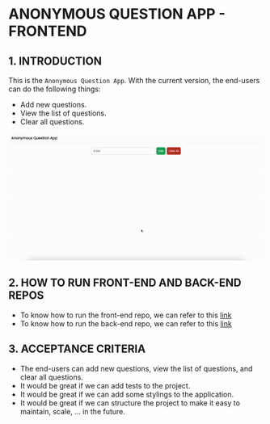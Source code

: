 # ANONYMOUS QUESTION APP - FRONTEND

## 1. INTRODUCTION

This is the `Anonymous Question App`. With the current version, the end-users can do the following things:

- Add new questions.
- View the list of questions.
- Clear all questions.

![](assets/demo.gif)

## 2. HOW TO RUN FRONT-END AND BACK-END REPOS

- To know how to run the front-end repo, we can refer to this [link](https://github.com/hlestreamft/anonymous-question-app/client)
- To know how to run the back-end repo, we can refer to this [link](https://github.com/hlestreamft/anonymous-question-app/server)

## 3. ACCEPTANCE CRITERIA

- The end-users can add new questions, view the list of questions, and clear all questions.
- It would be great if we can add tests to the project.
- It would be great if we can add some stylings to the application.
- It would be great if we can structure the project to make it easy to maintain, scale, ... in the future.
